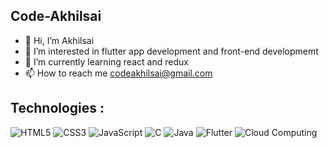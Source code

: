  ## Code-Akhilsai





- 👋 Hi, I’m Akhilsai
- 👀 I’m interested in flutter app development and front-end developmemt 
- 🌱 I’m currently learning react and redux
- 📫 How to reach me codeakhilsai@gmail.com

## Technologies :
 
 ![HTML5](https://img.shields.io/badge/-HTML5-E34F26?style=flat-square&logo=html5&logoColor=white)   ![CSS3](https://img.shields.io/badge/-CSS3-1572B6?style=flat-square&logo=css3)     ![JavaScript](https://img.shields.io/badge/JavaScript-F7DF1E?style=flat-square&logo=javascript&logoColor=black) ![C](https://img.shields.io/badge/-A8B9CC?style=flat-square&logo=c&logoColor=white)
 ![Java](https://img.shields.io/badge/-Java-007396?style=flat-square&logo=java) ![Flutter](https://img.shields.io/badge/Flutter-02569B?style=flat-square&logo=flutter&logoColor=white) ![Cloud Computing](https://img.shields.io/badge/Cloud_Computing-1572B6?style=flat-square&logo=cloud&logoColor=white)







<!---
Code-Akhilsai/Code-Akhilsai is a ✨ special ✨ repository because its `README.md` (this file) appears on your GitHub profile.
You can click the Preview link to take a look at your changes.
--->
